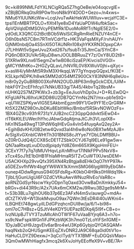 9c+ki899NMLFdYXLNCigRQa5Z7hgOeBe/e04oqcvgIE=
xZBljBDRkqGtsR9P0w1tvoN8k9Y4DOD+Gezo+/n4xws=
NMu6YIUUNKcWw+LcqUvuTwAkHekWUWlIuv+wcjaYC3E=
tpsI1EnMBRTPDLO+fIXt41ye8xD4YaUaPDW4ufbkSac=
4pVQVqldDtMSOVcyPEMfRk1DuoMoRRfTr/NgIE5E2/0=
ydOdLX3QftCG2tBctBOb5WsISiCRgRmRieENZUY4nCE=
O6h0bsN57C8m7RTmVCdrf1z+HK3VaFqsMXyF/rvhAUY=
GjNM0nbdjOa4SSnXl5OTAUNRn108xjhYKXRN3OpxpCA=
J7LHhWt5vSgwUvu2Xxd267s/fsubTr35JtmCa/SYnC8=
PQ6nOBX3UVAr5RjuD8wnJOOLBBRuuZY7z/OxY8UD2t8=
S1XRIw9XLnx615egmZw1wB08ciSzaEP/Kivcis0VG0I=
gMCYtMhtKo+2HGZyQLavL/hNVRL0V8XWuV0jhi+qXyc=
x+asW4/yMnMt5R9xM3XHkqqLW77gYnqvpGQpxLfKl3E=
KSLkprNDPK/h8wk5MM2dO54MfZ900CkY83NNH6q8eUo=
m8r0y2yGuBRB003XoPAN2OUDJ8P63m9gGckCIDL/UiM=
hbkF0Y2rcEFhfcy/i7kNkUB33g/TA45/4kbvTq28bsM=
nUHKQ2S7MZPKWx3+zb3g+EeJiuoVhDp0xJ+D+RLEwDQ=
KFgUAFNJ6lhxUKDD86U2DB7QCYmNs2N7/mx+pb1eStQ=
+qU1WZSPKywVIG5ESAkbmEgzm99Y1/Ge9YF1EcQrGRM=
Kt5X2ZMZ98OnJbDKu8EbItWko/Bmbsf5RSkvNOWOzFs=
1BX4GZ9cv93frR731zYJUB2ncC23GppQddvkt5iEwD4=
rIT6kKtLEUWer/hYhcJAbwGdqAtjmaJtCJh3VLoplX8=
hKn1NSa49wgT13PdW6qlHEvGx4vln54fuyqAxQ2ey2A=
+EgihBdvKHU0B2etw4Qvxd3al4h6w8oNo0BX1wMzAJ8=
ArSlgXvGXnblCWHtTh301BNlS8cJtYye7YDbLDMfBBU=
oZ0RrOJdQ4jCCX8ScDE1TZSbkOCYJ67ql9ELe91gw5w=
QN7aaRtxqtLvuD0zdIjpiqdyYd8Z6m665X9KgoHmFEU=
3CExY7f7y7q7dMUVHqvLpXnMfrur17INlkFPPv5NxV8=
xTcx4SoJ1tE1b0HB1FhIaMHmaR5ITZvCuWTlXUwsDEM=
U5ACKHXp29vvQfx395XN4RzBtgja8dEHkOqO7hYP97A=
a5DEZsvfhfWtr4bgtYW6WX1kXmmSMG66lygWI9yEbGM=
ounep4DdwRgnusG940SFdsRg+K0kbO4H9ks0HWdq19k=
TjIbLfjGunUigUi6FOZdCVfAuAwvWNuzRlvEo/VaR8c=
aoRNZGdSyrNscwYkyODpnTqOaxd3OvwBaDnXmkkyJ54=
bRGv+di443R9c/A2x7UAx6mCKM2wJ9Rwu3B2ge9sMrM=
t+S3b3BLu7qjihOU6b37p6Ez3AFxN4mSv/auwgO+mdA=
dCtZTKV8+W13lokMvpuO9ax7QWm3tEsDR4l40uWKni4=
tLBQHEt748gwLyilLDdGPzqhcnDUI8w/ja/6/1+bi98=
oml7oC7HBsz+QSJtV4eKDY5UEPaz8DXq4j5I9f+CB+o=
IvzNUpBJTVY3TzuMlcAhOTW1F67uVaaBYjrq6A3+h7o=
xs9cNwFspkWGn1iFJPKzbWjK3h7mo0TzLoYiFSn1GME=
1DyJaBCsH9JzgvElv6arBro4wU3Kp6GybjoQYOASQAM=
haqINxb2oQHUSgmKEEqZXvDNR2JA9C68qa0id0tiV1o=
HaHuCLDYZ9DexwJ+3qCcITyd/YTX1BMF+EuDGQsVMao=
3Qm0wMWhHiagfx3mcq2k6XvJoHyEEoffeX9V+vBE/7A=
